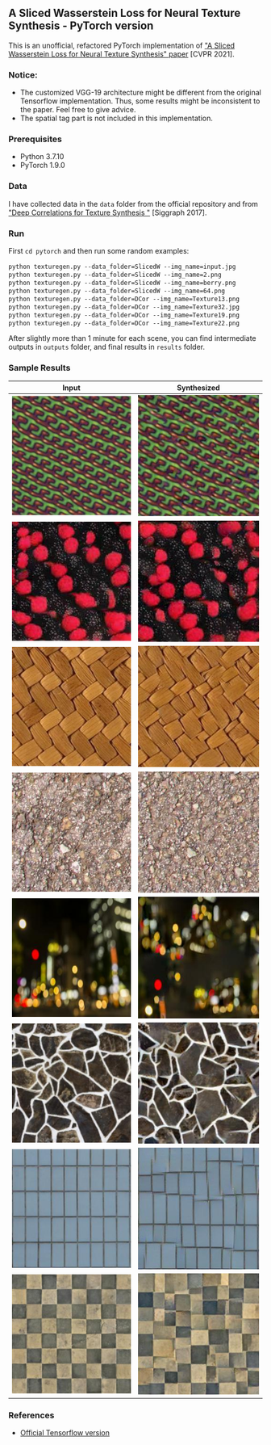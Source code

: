 ## A Sliced Wasserstein Loss for Neural Texture Synthesis - PyTorch version

This is an unofficial, refactored PyTorch implementation of ["A Sliced Wasserstein Loss for Neural Texture Synthesis" paper](https://github.com/tchambon/A-Sliced-Wasserstein-Loss-for-Neural-Texture-Synthesis) [CVPR 2021].

### Notice:
* The customized VGG-19 architecture might be different from the original Tensorflow implementation. Thus, some results might be inconsistent to the paper. Feel free to give advice.
* The spatial tag part is not included in this implementation.

### Prerequisites
* Python 3.7.10
* PyTorch 1.9.0

### Data
I have collected data in the `data` folder from the official repository and from ["Deep Correlations for Texture Synthesis
"](https://github.com/omrysendik/DCor) [Siggraph 2017].

### Run
First `cd pytorch` and then run some random examples:
```
python texturegen.py --data_folder=SlicedW --img_name=input.jpg
python texturegen.py --data_folder=SlicedW --img_name=2.png
python texturegen.py --data_folder=SlicedW --img_name=berry.png
python texturegen.py --data_folder=SlicedW --img_name=64.png
python texturegen.py --data_folder=DCor --img_name=Texture13.png
python texturegen.py --data_folder=DCor --img_name=Texture32.jpg
python texturegen.py --data_folder=DCor --img_name=Texture19.png
python texturegen.py --data_folder=DCor --img_name=Texture22.png

```
After slightly more than 1 minute for each scene, you can find intermediate outputs in `outputs` folder, and final results in `results` folder.


### Sample Results

Input                      |  Synthesized
:-------------------------:|:-------------------------:
![](sample_results/input.jpg/resized-input.jpg)  |  ![](sample_results/input.jpg/output.jpg)
![](sample_results/berry.png/resized-input.jpg)  |  ![](sample_results/berry.png/output.jpg)
![](sample_results/Texture32.jpg/resized-input.jpg)  |  ![](sample_results/Texture32.jpg/output.jpg)
![](sample_results/64.png/resized-input.jpg)  |  ![](sample_results//64.png/output.jpg)
![](sample_results/Texture22.png/resized-input.jpg)  |  ![](sample_results/Texture22.png/output.jpg)
![](sample_results/Texture19.png/resized-input.jpg)  |  ![](sample_results/Texture19.png/output.jpg)
![](sample_results/2.png/resized-input.jpg)  |  ![](sample_results/2.png/output.jpg)
![](sample_results/Texture13.png/resized-input.jpg)  |  ![](sample_results/Texture13.png/output.jpg)

### References
* [Official Tensorflow version](https://github.com/tchambon/A-Sliced-Wasserstein-Loss-for-Neural-Texture-Synthesis)